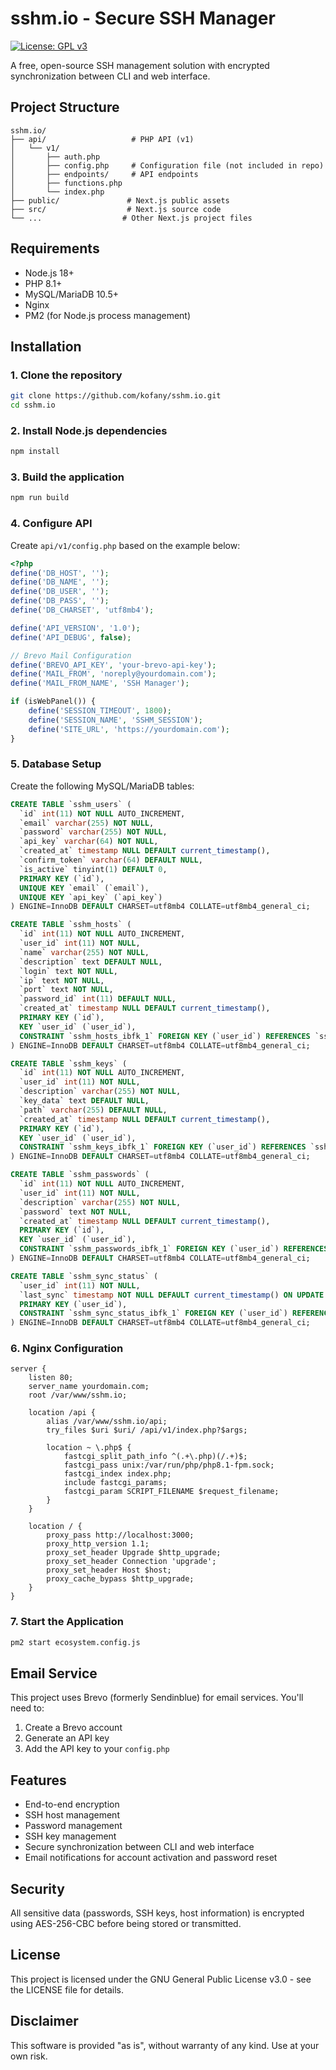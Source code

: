 # sshm.io - Secure SSH Manager

[![License: GPL v3](https://img.shields.io/badge/License-GPLv3-blue.svg)](https://www.gnu.org/licenses/gpl-3.0)

A free, open-source SSH management solution with encrypted synchronization between CLI and web interface.

## Project Structure
```plaintext
sshm.io/
├── api/                   # PHP API (v1)
│   └── v1/
│       ├── auth.php
│       ├── config.php     # Configuration file (not included in repo)
│       ├── endpoints/     # API endpoints
│       ├── functions.php
│       └── index.php
├── public/               # Next.js public assets
├── src/                  # Next.js source code
└── ...                  # Other Next.js project files
```

## Requirements

- Node.js 18+
- PHP 8.1+
- MySQL/MariaDB 10.5+
- Nginx
- PM2 (for Node.js process management)

## Installation

### 1. Clone the repository
```bash
git clone https://github.com/kofany/sshm.io.git
cd sshm.io
```

### 2. Install Node.js dependencies
```bash
npm install
```

### 3. Build the application
```bash
npm run build
```

### 4. Configure API
Create `api/v1/config.php` based on the example below:
```php
<?php
define('DB_HOST', '');
define('DB_NAME', '');
define('DB_USER', '');
define('DB_PASS', '');
define('DB_CHARSET', 'utf8mb4');

define('API_VERSION', '1.0');
define('API_DEBUG', false);

// Brevo Mail Configuration
define('BREVO_API_KEY', 'your-brevo-api-key');
define('MAIL_FROM', 'noreply@yourdomain.com');
define('MAIL_FROM_NAME', 'SSH Manager');

if (isWebPanel()) {
    define('SESSION_TIMEOUT', 1800);
    define('SESSION_NAME', 'SSHM_SESSION');
    define('SITE_URL', 'https://yourdomain.com');
}
```

### 5. Database Setup
Create the following MySQL/MariaDB tables:
```sql
CREATE TABLE `sshm_users` (
  `id` int(11) NOT NULL AUTO_INCREMENT,
  `email` varchar(255) NOT NULL,
  `password` varchar(255) NOT NULL,
  `api_key` varchar(64) NOT NULL,
  `created_at` timestamp NULL DEFAULT current_timestamp(),
  `confirm_token` varchar(64) DEFAULT NULL,
  `is_active` tinyint(1) DEFAULT 0,
  PRIMARY KEY (`id`),
  UNIQUE KEY `email` (`email`),
  UNIQUE KEY `api_key` (`api_key`)
) ENGINE=InnoDB DEFAULT CHARSET=utf8mb4 COLLATE=utf8mb4_general_ci;

CREATE TABLE `sshm_hosts` (
  `id` int(11) NOT NULL AUTO_INCREMENT,
  `user_id` int(11) NOT NULL,
  `name` varchar(255) NOT NULL,
  `description` text DEFAULT NULL,
  `login` text NOT NULL,
  `ip` text NOT NULL,
  `port` text NOT NULL,
  `password_id` int(11) DEFAULT NULL,
  `created_at` timestamp NULL DEFAULT current_timestamp(),
  PRIMARY KEY (`id`),
  KEY `user_id` (`user_id`),
  CONSTRAINT `sshm_hosts_ibfk_1` FOREIGN KEY (`user_id`) REFERENCES `sshm_users` (`id`) ON DELETE CASCADE
) ENGINE=InnoDB DEFAULT CHARSET=utf8mb4 COLLATE=utf8mb4_general_ci;

CREATE TABLE `sshm_keys` (
  `id` int(11) NOT NULL AUTO_INCREMENT,
  `user_id` int(11) NOT NULL,
  `description` varchar(255) NOT NULL,
  `key_data` text DEFAULT NULL,
  `path` varchar(255) DEFAULT NULL,
  `created_at` timestamp NULL DEFAULT current_timestamp(),
  PRIMARY KEY (`id`),
  KEY `user_id` (`user_id`),
  CONSTRAINT `sshm_keys_ibfk_1` FOREIGN KEY (`user_id`) REFERENCES `sshm_users` (`id`) ON DELETE CASCADE
) ENGINE=InnoDB DEFAULT CHARSET=utf8mb4 COLLATE=utf8mb4_general_ci;

CREATE TABLE `sshm_passwords` (
  `id` int(11) NOT NULL AUTO_INCREMENT,
  `user_id` int(11) NOT NULL,
  `description` varchar(255) NOT NULL,
  `password` text NOT NULL,
  `created_at` timestamp NULL DEFAULT current_timestamp(),
  PRIMARY KEY (`id`),
  KEY `user_id` (`user_id`),
  CONSTRAINT `sshm_passwords_ibfk_1` FOREIGN KEY (`user_id`) REFERENCES `sshm_users` (`id`) ON DELETE CASCADE
) ENGINE=InnoDB DEFAULT CHARSET=utf8mb4 COLLATE=utf8mb4_general_ci;

CREATE TABLE `sshm_sync_status` (
  `user_id` int(11) NOT NULL,
  `last_sync` timestamp NOT NULL DEFAULT current_timestamp() ON UPDATE current_timestamp(),
  PRIMARY KEY (`user_id`),
  CONSTRAINT `sshm_sync_status_ibfk_1` FOREIGN KEY (`user_id`) REFERENCES `sshm_users` (`id`) ON DELETE CASCADE
) ENGINE=InnoDB DEFAULT CHARSET=utf8mb4 COLLATE=utf8mb4_general_ci;
```

### 6. Nginx Configuration
```nginx
server {
    listen 80;
    server_name yourdomain.com;
    root /var/www/sshm.io;

    location /api {
        alias /var/www/sshm.io/api;
        try_files $uri $uri/ /api/v1/index.php?$args;

        location ~ \.php$ {
            fastcgi_split_path_info ^(.+\.php)(/.+)$;
            fastcgi_pass unix:/var/run/php/php8.1-fpm.sock;
            fastcgi_index index.php;
            include fastcgi_params;
            fastcgi_param SCRIPT_FILENAME $request_filename;
        }
    }

    location / {
        proxy_pass http://localhost:3000;
        proxy_http_version 1.1;
        proxy_set_header Upgrade $http_upgrade;
        proxy_set_header Connection 'upgrade';
        proxy_set_header Host $host;
        proxy_cache_bypass $http_upgrade;
    }
}
```

### 7. Start the Application
```bash
pm2 start ecosystem.config.js
```

## Email Service
This project uses Brevo (formerly Sendinblue) for email services. You'll need to:

1. Create a Brevo account
2. Generate an API key
3. Add the API key to your `config.php`

## Features

- End-to-end encryption
- SSH host management
- Password management
- SSH key management
- Secure synchronization between CLI and web interface
- Email notifications for account activation and password reset

## Security
All sensitive data (passwords, SSH keys, host information) is encrypted using AES-256-CBC before being stored or transmitted.

## License
This project is licensed under the GNU General Public License v3.0 - see the LICENSE file for details.

## Disclaimer
This software is provided "as is", without warranty of any kind. Use at your own risk.
